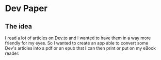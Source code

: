 # Dev Paper
## The idea

I read a lot of articles on Dev.to and I wanted to have them in a way more friendly for my eyes. So I wanted to create an app able to convert some Dev's articles into a pdf or an epub that I can then print or put on my eBook reader.


